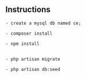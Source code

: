 ## Instructions

```
- create a mysql db named ce;

- composer install

- npm install


- php artisan migrate

- php artisan db:seed

```